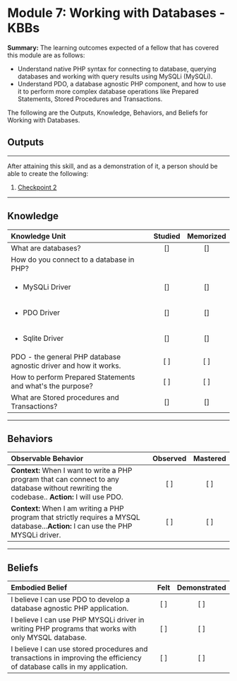 # Module 7:  Working with Databases - KBBs

**Summary:**
The learning outcomes expected of a fellow that has covered this module are as follows:
- Understand native PHP syntax for connecting to database, querying databases and working with query results using MySQLi (MySQLi).
- Understand PDO, a database agnostic PHP component, and how to use it to perform more complex database operations like Prepared Statements, Stored Procedures and Transactions.

The following are the Outputs, Knowledge, Behaviors, and Beliefs for Working with Databases.

## **Outputs**
----------
After attaining this skill, and as a demonstration of it, a person should be able to create the following:

1. [Checkpoint 2](https://docs.google.com/a/andela.com/document/d/1UurObk2P9Nn7YKLWka12_PMDRHT7CbDCIgEMYzaEXVU)

----------
## **Knowledge**


| Knowledge Unit   |      Studied      | Memorized |
|:-------------|:------------------:|:--------:|
| What are databases? | [] | [] |
| How do you connect to a database in PHP? |
| <ul><li> MySQLi Driver</li></ul> | [] | [] |
| <ul><li> PDO Driver</li></ul> | [] | [] |
| <ul><li> Sqlite Driver</li></ul> | [] | [] |
| PDO - the general PHP database agnostic driver and how it works. | [ ] | [ ] |
| How to perform Prepared Statements and what's the purpose? | [ ] | [ ] |
| What are Stored procedures and Transactions? | [] | [] |



----------


## **Behaviors**

| Observable Behavior   |      Observed      | Mastered |
|:-------------|:------------------:|:--------:|
| **Context:** When I want to write a PHP program that can connect to any database without rewriting the codebase.. **Action:**  I will use PDO.| [ ] | [ ]  |
| **Context:**  When I am writing a PHP program that strictly requires a MYSQL database...**Action:** I can use the PHP MYSQLi driver. |   [ ]   |   [ ] |


----------


## **Beliefs**


| Embodied Belief   |      Felt      | Demonstrated |
|:-------------|:------------------:|:--------:|
| I believe I can use PDO to develop a database agnostic PHP application. | [ ] | [ ]  |
| I believe I can use PHP MYSQLi driver in writing PHP programs that works with only MYSQL database.  |   [ ]   |   [ ] |
| I believe I can use stored procedures and transactions in improving the efficiency of database calls in my application. |   [ ]   |   [ ] |



